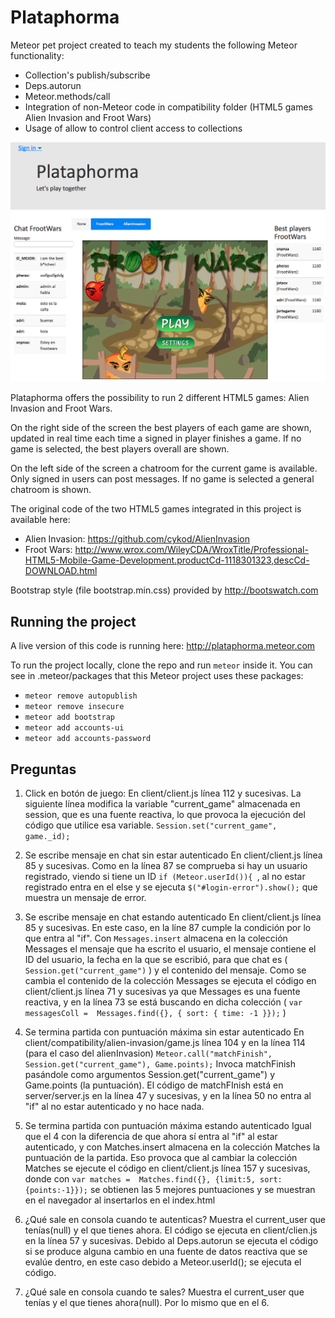 Plataphorma
===========

Meteor pet project created to teach my students the following Meteor functionality: 

* Collection's publish/subscribe 
* Deps.autorun 
* Meteor.methods/call 
* Integration of non-Meteor code in compatibility folder (HTML5 games Alien Invasion and Froot Wars)
* Usage of allow to control client access to collections

![ScreenShot](/screenshot.png)


Plataphorma offers the possibility to run 2 different HTML5 games: Alien Invasion and Froot Wars. 

On the right side of the screen the best players of each game are shown, updated in real time each time a signed in player finishes a game. If no game is selected, the best players overall are shown.

On the left side of the screen a chatroom for the current game is available. Only signed in users can post messages. If no game is selected a general chatroom is shown.

The original code of the two HTML5 games integrated in this project is available here:
* Alien Invasion: https://github.com/cykod/AlienInvasion
* Froot Wars: http://www.wrox.com/WileyCDA/WroxTitle/Professional-HTML5-Mobile-Game-Development.productCd-1118301323,descCd-DOWNLOAD.html

Bootstrap style (file bootstrap.min.css) provided by http://bootswatch.com


Running the project
-------------------

A live version of this code is running here: http://plataphorma.meteor.com

To run the project locally, clone the repo and run ```meteor``` inside it. You can see in .meteor/packages that this Meteor project uses these packages:
* ```meteor remove autopublish```
* ```meteor remove insecure```
* ```meteor add bootstrap```
* ```meteor add accounts-ui```
* ```meteor add accounts-password```

Preguntas
-------------------
1) Click en botón de juego:
En client/client.js línea 112 y sucesivas.
La siguiente línea modifica la variable "current_game" almacenada en session, que es una fuente reactiva, lo que provoca la ejecución del código que utilice esa variable.
```Session.set("current_game", game._id);```


2) Se escribe mensaje en chat sin estar autenticado
En client/client.js línea 85 y sucesivas.
Como en la línea 87 se comprueba si hay un usuario registrado, viendo si tiene un ID ```if (Meteor.userId()){ ```, al no estar registrado entra en el else y se ejecuta ```$("#login-error").show();``` que muestra un mensaje de error.

3) Se escribe mensaje en chat estando autenticado
En client/client.js línea 85 y sucesivas.
En este caso, en la líne 87 cumple la condición por lo que entra al "if". Con ```Messages.insert``` almacena en la colección Messages el mensaje que ha escrito el usuario, el mensaje contiene el ID del usuario, la fecha en la que se escribió, para que chat es ( ```Session.get("current_game")``` ) y el contenido del mensaje.
Como se cambia el contenido de la colección Messages se ejecuta el código en client/client.js línea 71 y sucesivas ya que Messages es una fuente reactiva, y en la línea 73 se está buscando en dicha colección ( ```var messagesColl =  Messages.find({}, { sort: { time: -1 }});``` )


4) Se termina partida con puntuación máxima sin estar autenticado
En client/compatibility/alien-invasion/game.js línea 104 y en la línea 114 (para el caso del alienInvasion)
```Meteor.call("matchFinish", Session.get("current_game"), Game.points);```
Invoca matchFinish pasándole como argumentos Session.get("current_game") y Game.points (la puntuación).
El código de matchFInish está en server/server.js en la línea 47 y sucesivas, y en la línea 50 no entra al "if" al no estar autenticado y no hace nada.

5) Se termina partida con puntuación máxima estando autenticado
Igual que el 4 con la diferencia de que ahora sí entra al "if" al estar autenticado, y con Matches.insert almacena en la colección Matches la puntuación de la partida. Eso provoca que al cambiar la colección Matches se ejecute el código en client/client.js línea 157 y sucesivas, donde con ```var matches =  Matches.find({}, {limit:5, sort: {points:-1}});``` se obtienen las 5 mejores puntuaciones y se muestran en el navegador al insertarlos en el index.html

6) ¿Qué sale en consola cuando te autenticas?
Muestra el current_user que tenías(null) y el que tienes ahora.
El código se ejecuta en client/clien.js en la línea 57 y sucesivas. Debido al Deps.autorun se ejecuta el código si se produce alguna cambio en una fuente de datos reactiva que se evalúe dentro, en este caso debido a Meteor.userId(); se ejecuta el código.

7) ¿Qué sale en consola cuando te sales?
Muestra el current_user que tenías y el que tienes ahora(null).
Por lo mismo que en el 6.

